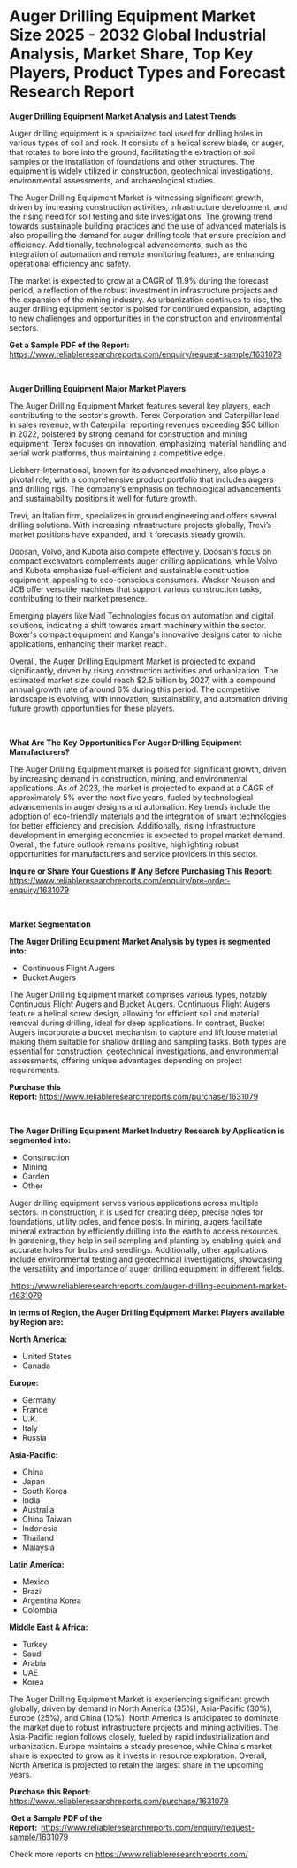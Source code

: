 <p><h1>Auger Drilling Equipment Market Size 2025 - 2032 Global Industrial Analysis, Market Share, Top Key Players, Product Types and Forecast Research Report</h1></p><p><strong>Auger Drilling Equipment Market Analysis and Latest Trends</strong></p>
<p><p>Auger drilling equipment is a specialized tool used for drilling holes in various types of soil and rock. It consists of a helical screw blade, or auger, that rotates to bore into the ground, facilitating the extraction of soil samples or the installation of foundations and other structures. The equipment is widely utilized in construction, geotechnical investigations, environmental assessments, and archaeological studies.</p><p>The Auger Drilling Equipment Market is witnessing significant growth, driven by increasing construction activities, infrastructure development, and the rising need for soil testing and site investigations. The growing trend towards sustainable building practices and the use of advanced materials is also propelling the demand for auger drilling tools that ensure precision and efficiency. Additionally, technological advancements, such as the integration of automation and remote monitoring features, are enhancing operational efficiency and safety. </p><p>The market is expected to grow at a CAGR of 11.9% during the forecast period, a reflection of the robust investment in infrastructure projects and the expansion of the mining industry. As urbanization continues to rise, the auger drilling equipment sector is poised for continued expansion, adapting to new challenges and opportunities in the construction and environmental sectors.</p></p>
<p><strong>Get a Sample PDF of the Report:&nbsp;</strong> <a href="https://www.reliableresearchreports.com/enquiry/request-sample/1631079?utm_campaign=2216&utm_medium=2&utm_source=Github&utm_content=ia&utm_term=05032025&utm_id=auger-drilling-equipment">https://www.reliableresearchreports.com/enquiry/request-sample/1631079</a></p>
<p>&nbsp;</p>
<p><strong>Auger Drilling Equipment Major Market Players</strong></p>
<p><p>The Auger Drilling Equipment Market features several key players, each contributing to the sector's growth. Terex Corporation and Caterpillar lead in sales revenue, with Caterpillar reporting revenues exceeding $50 billion in 2022, bolstered by strong demand for construction and mining equipment. Terex focuses on innovation, emphasizing material handling and aerial work platforms, thus maintaining a competitive edge.</p><p>Liebherr-International, known for its advanced machinery, also plays a pivotal role, with a comprehensive product portfolio that includes augers and drilling rigs. The company’s emphasis on technological advancements and sustainability positions it well for future growth.</p><p>Trevi, an Italian firm, specializes in ground engineering and offers several drilling solutions. With increasing infrastructure projects globally, Trevi’s market positions have expanded, and it forecasts steady growth.</p><p>Doosan, Volvo, and Kubota also compete effectively. Doosan's focus on compact excavators complements auger drilling applications, while Volvo and Kubota emphasize fuel-efficient and sustainable construction equipment, appealing to eco-conscious consumers. Wacker Neuson and JCB offer versatile machines that support various construction tasks, contributing to their market presence.</p><p>Emerging players like Marl Technologies focus on automation and digital solutions, indicating a shift towards smart machinery within the sector. Boxer's compact equipment and Kanga's innovative designs cater to niche applications, enhancing their market reach.</p><p>Overall, the Auger Drilling Equipment Market is projected to expand significantly, driven by rising construction activities and urbanization. The estimated market size could reach $2.5 billion by 2027, with a compound annual growth rate of around 6% during this period. The competitive landscape is evolving, with innovation, sustainability, and automation driving future growth opportunities for these players.</p></p>
<p>&nbsp;</p>
<p><strong>What Are The Key Opportunities For Auger Drilling Equipment Manufacturers?</strong></p>
<p><p>The Auger Drilling Equipment market is poised for significant growth, driven by increasing demand in construction, mining, and environmental applications. As of 2023, the market is projected to expand at a CAGR of approximately 5% over the next five years, fueled by technological advancements in auger designs and automation. Key trends include the adoption of eco-friendly materials and the integration of smart technologies for better efficiency and precision. Additionally, rising infrastructure development in emerging economies is expected to propel market demand. Overall, the future outlook remains positive, highlighting robust opportunities for manufacturers and service providers in this sector.</p></p>
<p><strong>Inquire or Share Your Questions If Any Before Purchasing This Report:</strong> <a href="https://www.reliableresearchreports.com/enquiry/pre-order-enquiry/1631079?utm_campaign=2216&utm_medium=2&utm_source=Github&utm_content=ia&utm_term=05032025&utm_id=auger-drilling-equipment">https://www.reliableresearchreports.com/enquiry/pre-order-enquiry/1631079</a></p>
<p>&nbsp;</p>
<p><strong>Market Segmentation</strong></p>
<p><strong>The Auger Drilling Equipment Market Analysis by types is segmented into:</strong></p>
<p><ul><li>Continuous Flight Augers</li><li>Bucket Augers</li></ul></p>
<p><p>The Auger Drilling Equipment market comprises various types, notably Continuous Flight Augers and Bucket Augers. Continuous Flight Augers feature a helical screw design, allowing for efficient soil and material removal during drilling, ideal for deep applications. In contrast, Bucket Augers incorporate a bucket mechanism to capture and lift loose material, making them suitable for shallow drilling and sampling tasks. Both types are essential for construction, geotechnical investigations, and environmental assessments, offering unique advantages depending on project requirements.</p></p>
<p><strong>Purchase this Report:&nbsp;</strong><a href="https://www.reliableresearchreports.com/purchase/1631079?utm_campaign=2216&utm_medium=2&utm_source=Github&utm_content=ia&utm_term=05032025&utm_id=auger-drilling-equipment">https://www.reliableresearchreports.com/purchase/1631079</a></p>
<p>&nbsp;</p>
<p><strong>The Auger Drilling Equipment Market Industry Research by Application is segmented into:</strong></p>
<p><ul><li>Construction</li><li>Mining</li><li>Garden</li><li>Other</li></ul></p>
<p><p>Auger drilling equipment serves various applications across multiple sectors. In construction, it is used for creating deep, precise holes for foundations, utility poles, and fence posts. In mining, augers facilitate mineral extraction by efficiently drilling into the earth to access resources. In gardening, they help in soil sampling and planting by enabling quick and accurate holes for bulbs and seedlings. Additionally, other applications include environmental testing and geotechnical investigations, showcasing the versatility and importance of auger drilling equipment in different fields.</p></p>
<p><a href="https://www.reliableresearchreports.com/auger-drilling-equipment-market-r1631079?utm_campaign=2216&utm_medium=2&utm_source=Github&utm_content=ia&utm_term=05032025&utm_id=auger-drilling-equipment">&nbsp;https://www.reliableresearchreports.com/auger-drilling-equipment-market-r1631079</a></p>
<p><strong>In terms of Region, the Auger Drilling Equipment Market Players available by Region are:</strong></p>
<p>
    <p> <strong> North America: </strong>
        <ul>
            <li>United States</li>
            <li>Canada</li>
        </ul>
        </p> 
    <p> <strong> Europe: </strong>
        <ul>
            <li>Germany</li>
            <li>France</li>
            <li>U.K.</li>
            <li>Italy</li>
            <li>Russia</li>
        </ul>
        </p> 
    <p> <strong> Asia-Pacific: </strong>
        <ul>
            <li>China</li>
            <li>Japan</li>
            <li>South Korea</li>
            <li>India</li>
            <li>Australia</li>
            <li>China Taiwan</li>
            <li>Indonesia</li>
            <li>Thailand</li>
            <li>Malaysia</li>
        </ul>
        </p> 
    <p> <strong> Latin America: </strong>
        <ul>
            <li>Mexico</li>
            <li>Brazil</li>
            <li>Argentina Korea</li>
            <li>Colombia</li>
        </ul>
        </p> 
    <p> <strong> Middle East & Africa: </strong>
        <ul>
            <li>Turkey</li>
            <li>Saudi</li>
            <li>Arabia</li>
            <li>UAE</li>
            <li>Korea</li>
        </ul>
    </p>
    </p>
<p><p>The Auger Drilling Equipment Market is experiencing significant growth globally, driven by demand in North America (35%), Asia-Pacific (30%), Europe (25%), and China (10%). North America is anticipated to dominate the market due to robust infrastructure projects and mining activities. The Asia-Pacific region follows closely, fueled by rapid industrialization and urbanization. Europe maintains a steady presence, while China's market share is expected to grow as it invests in resource exploration. Overall, North America is projected to retain the largest share in the upcoming years.</p></p>
<p><strong>Purchase this Report: </strong><a href="https://www.reliableresearchreports.com/purchase/1631079?utm_campaign=2216&utm_medium=2&utm_source=Github&utm_content=ia&utm_term=05032025&utm_id=auger-drilling-equipment">https://www.reliableresearchreports.com/purchase/1631079</a></p>
<p>&nbsp;<strong>Get a Sample PDF of the Report:&nbsp;&nbsp;</strong><a href="https://www.reliableresearchreports.com/enquiry/request-sample/1631079?utm_campaign=2216&utm_medium=2&utm_source=Github&utm_content=ia&utm_term=05032025&utm_id=auger-drilling-equipment">https://www.reliableresearchreports.com/enquiry/request-sample/1631079</a></p>
<p><strong></strong></p>
<p>Check more reports on <a href="https://www.reliableresearchreports.com/?utm_campaign=2216&utm_medium=2&utm_source=Github&utm_content=ia&utm_term=05032025&utm_id=auger-drilling-equipment">https://www.reliableresearchreports.com/</a></p>